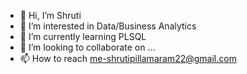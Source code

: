 - 👋 Hi, I’m Shruti
- 👀 I’m interested in Data/Business Analytics
- 🌱 I’m currently learning PLSQL
- 💞️ I’m looking to collaborate on ...
- 📫 How to reach me-shrutipillamaram22@gmail.com
  

<!---
Pillamaram22/Pillamaram22 is a ✨ special ✨ repository because its `README.md` (this file) appears on your GitHub profile.
You can click the Preview link to take a look at your changes.
--->
